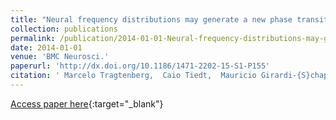 ```yaml
---
title: "Neural frequency distributions may generate a new phase transition in models for synchronization"
collection: publications
permalink: /publication/2014-01-01-Neural-frequency-distributions-may-generate-a-new-phase-transition-in-models-for-synchronization
date: 2014-01-01
venue: 'BMC Neurosci.'
paperurl: 'http://dx.doi.org/10.1186/1471-2202-15-S1-P155'
citation: ' Marcelo Tragtenberg,  Caio Tiedt,  Mauricio Girardi-{S}chappo, &quot;Neural frequency distributions may generate a new phase transition in models for synchronization.&quot; BMC Neurosci., 2014.'
---
```

[Access paper here](http://dx.doi.org/10.1186/1471-2202-15-S1-P155){:target="_blank"}

